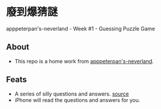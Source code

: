 # 廢到爆猜謎
apppeterpan's-neverland - Week #1 - Guessing Puzzle Game

## About
- This repo is a home work from [apppeterpan's-neverland](https://apppeterpan.medium.com/).

## Feats
- A series of silly questions and answers. [source](https://forum.gamer.com.tw/C.php?bsn=60555&snA=3105)
- iPhone will read the questions and answers for you.